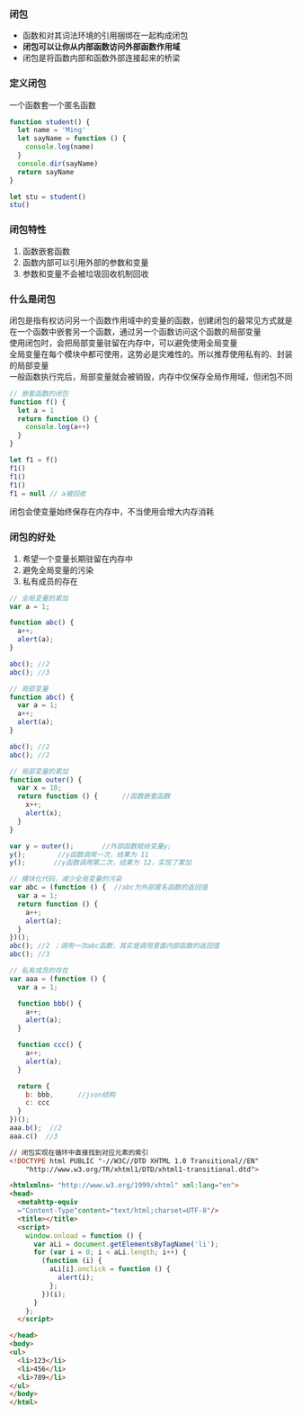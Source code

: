 ### 闭包

- 函数和对其词法环境的引用捆绑在一起构成闭包
- **闭包可以让你从内部函数访问外部函数作用域**
- 闭包是将函数内部和函数外部连接起来的桥梁

### 定义闭包

一个函数套一个匿名函数

```javascript
function student() {
  let name = 'Ming'
  let sayName = function () {
    console.log(name)
  }
  console.dir(sayName)
  return sayName
}

let stu = student()
stu()
```

### 闭包特性

1. 函数嵌套函数
2. 函数内部可以引用外部的参数和变量
3. 参数和变量不会被垃圾回收机制回收

### 什么是闭包

闭包是指有权访问另一个函数作用域中的变量的函数，创建闭包的最常见方式就是在一个函数中嵌套另一个函数，通过另一个函数访问这个函数的局部变量  
使用闭包时，会把局部变量驻留在内存中，可以避免使用全局变量  
全局变量在每个模块中都可使用，这势必是灾难性的。所以推荐使用私有的、封装的局部变量  
一般函数执行完后，局部变量就会被销毁，内存中仅保存全局作用域，但闭包不同

```javascript
// 嵌套函数的闭包
function f() {
  let a = 1
  return function () {
    console.log(a++)
  }
}

let f1 = f()
f1()
f1()
f1()
f1 = null // a被回收
```

闭包会使变量始终保存在内存中，不当使用会增大内存消耗

### 闭包的好处

1. 希望一个变量长期驻留在内存中
2. 避免全局变量的污染
3. 私有成员的存在

```javascript
// 全局变量的累加
var a = 1;

function abc() {
  a++;
  alert(a);
}

abc(); //2
abc(); //3
```

```javascript
// 局部变量
function abc() {
  var a = 1;
  a++;
  alert(a);
}

abc(); //2
abc(); //2
```

```javascript
// 局部变量的累加
function outer() {
  var x = 10;
  return function () {      //函数嵌套函数
    x++;
    alert(x);
  }
}

var y = outer();       //外部函数赋给变量y;
y();        //y函数调用一次，结果为 11
y();       //y函数调用第二次，结果为 12，实现了累加
```

```javascript
// 模块化代码，减少全局变量的污染
var abc = (function () {  //abc为外部匿名函数的返回值
  var a = 1;
  return function () {
    a++;
    alert(a);
  }
})();
abc(); //2 ；调用一次abc函数，其实是调用里面内部函数的返回值  
abc(); //3
```

```javascript
// 私有成员的存在
var aaa = (function () {
  var a = 1;

  function bbb() {
    a++;
    alert(a);
  }

  function ccc() {
    a++;
    alert(a);
  }

  return {
    b: bbb,      //json结构
    c: ccc
  }
})();
aaa.b();  //2
aaa.c()  //3
```

```html
// 闭包实现在循环中直接找到对应元素的索引
<!DOCTYPE html PUBLIC "-//W3C//DTD XHTML 1.0 Transitional//EN"
    "http://www.w3.org/TR/xhtml1/DTD/xhtml1-transitional.dtd">

<htmlxmlns= "http://www.w3.org/1999/xhtml" xml:lang="en">
<head>
  <metahttp-equiv
  ="Content-Type"content="text/html;charset=UTF-8"/>
  <title></title>
  <script>
    window.onload = function () {
      var aLi = document.getElementsByTagName('li');
      for (var i = 0; i < aLi.length; i++) {
        (function (i) {
          aLi[i].onclick = function () {
            alert(i);
          };
        })(i);
      }
    };
  </script>

</head>
<body>
<ul>
  <li>123</li>
  <li>456</li>
  <li>789</li>
</ul>
</body>
</html>
```
